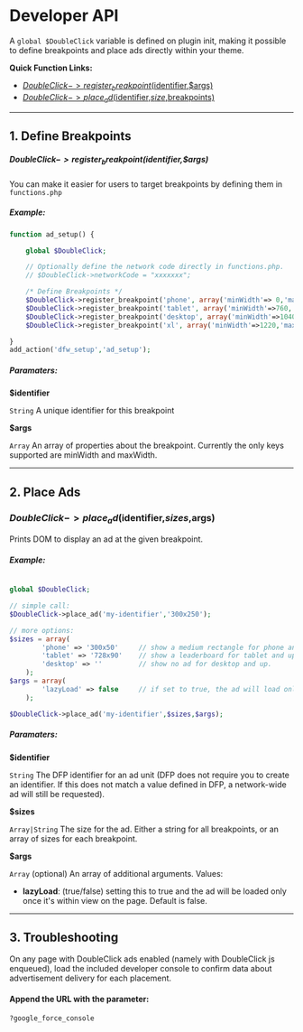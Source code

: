 # Developer API

A `global $DoubleClick` variable is defined on plugin init, making it possible to define breakpoints
and place ads directly within your theme.

__Quick Function Links:__

 * [$DoubleClick->register_breakpoint($identifier,$args)](#doubleclick-register_breakpointidentifierargs)
 * [$DoubleClick->place_ad($identifier,$size,$breakpoints)](#doubleclick-place_adidentifiersizebreakpoints)

* * *

## 1. Define Breakpoints

##### $DoubleClick->register_breakpoint($identifier,$args)

You can make it easier for users to target breakpoints by defining them in `functions.php`

##### Example:

```php
function ad_setup() {

	global $DoubleClick;

	// Optionally define the network code directly in functions.php.
	// $DoubleClick->networkCode = "xxxxxxx";

	/* Define Breakpoints */
	$DoubleClick->register_breakpoint('phone', array('minWidth'=> 0,'maxWidth'=>720));
	$DoubleClick->register_breakpoint('tablet', array('minWidth'=>760,'maxWidth'=>1040));
	$DoubleClick->register_breakpoint('desktop', array('minWidth'=>1040,'maxWidth'=>1220));
	$DoubleClick->register_breakpoint('xl', array('minWidth'=>1220,'maxWidth'=>9999));

}
add_action('dfw_setup','ad_setup');
```

##### Paramaters:

__$identifier__

`String` A unique identifier for this breakpoint

__$args__

`Array` An array of properties about the breakpoint. Currently the only keys supported are minWidth and maxWidth.

* * *

## 2. Place Ads

### $DoubleClick->place_ad($identifier,$sizes,$args)

Prints DOM to display an ad at the given breakpoint.

##### Example:

```php

global $DoubleClick;

// simple call:
$DoubleClick->place_ad('my-identifier','300x250');

// more options:
$sizes = array(
		'phone' => '300x50'		// show a medium rectangle for phone and up.
		'tablet' => '728x90'	// show a leaderboard for tablet and up.
		'desktop' => ''			// show no ad for desktop and up.
	);
$args = array(
		'lazyLoad' => false 	// if set to true, the ad will load only once its within view on screen.
	);

$DoubleClick->place_ad('my-identifier',$sizes,$args);
```


##### Paramaters:

__$identifier__

`String` The DFP identifier for an ad unit (DFP does not require you to create an identifier. If this does not match a value defined in DFP, a network-wide ad will still be requested).

__$sizes__

`Array|String` The size for the ad. Either a string for all breakpoints, or an array of sizes for each breakpoint.

__$args__

`Array` (optional) An array of additional arguments. Values:

 - __lazyLoad__: (true/false) setting this to true and the ad will be loaded only once it's within view on the page. Default is false.

* * *

## 3. Troubleshooting

On any page with DoubleClick ads enabled (namely with DoubleClick js enqueued), load the included developer console to confirm data about advertisement delivery for each placement.

#### Append the URL with the parameter:
```
?google_force_console
```
